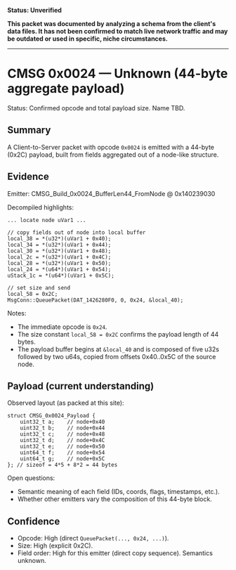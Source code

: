 **Status: Unverified**

**This packet was documented by analyzing a schema from the client's data files. It has not been confirmed to match live network traffic and may be outdated or used in specific, niche circumstances.**

---

# CMSG 0x0024 — Unknown (44-byte aggregate payload)

Status: Confirmed opcode and total payload size. Name TBD.

## Summary

A Client-to-Server packet with opcode `0x0024` is emitted with a 44-byte (0x2C) payload, built from fields aggregated out of a node-like structure.

## Evidence

Emitter: CMSG_Build_0x0024_BufferLen44_FromNode @ 0x140239030

Decompiled highlights:
```
... locate node uVar1 ...

// copy fields out of node into local buffer
local_38 = *(u32*)(uVar1 + 0x40);
local_34 = *(u32*)(uVar1 + 0x44);
local_30 = *(u32*)(uVar1 + 0x48);
local_2c = *(u32*)(uVar1 + 0x4C);
local_28 = *(u32*)(uVar1 + 0x50);
local_24 = *(u64*)(uVar1 + 0x54);
uStack_1c = *(u64*)(uVar1 + 0x5C);

// set size and send
local_58 = 0x2C;
MsgConn::QueuePacket(DAT_1426280F0, 0, 0x24, &local_40);
```

Notes:
- The immediate opcode is `0x24`.
- The size constant `local_58 = 0x2C` confirms the payload length of 44 bytes.
- The payload buffer begins at `&local_40` and is composed of five u32s followed by two u64s, copied from offsets 0x40..0x5C of the source node.

## Payload (current understanding)

Observed layout (as packed at this site):
```
struct CMSG_0x0024_Payload {
    uint32_t a;    // node+0x40
    uint32_t b;    // node+0x44
    uint32_t c;    // node+0x48
    uint32_t d;    // node+0x4C
    uint32_t e;    // node+0x50
    uint64_t f;    // node+0x54
    uint64_t g;    // node+0x5C
}; // sizeof = 4*5 + 8*2 = 44 bytes
```

Open questions:
- Semantic meaning of each field (IDs, coords, flags, timestamps, etc.).
- Whether other emitters vary the composition of this 44-byte block.

## Confidence

- Opcode: High (direct `QueuePacket(..., 0x24, ...)`).
- Size: High (explicit 0x2C).
- Field order: High for this emitter (direct copy sequence). Semantics unknown.
